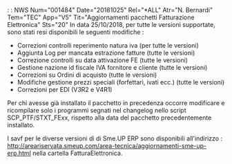  :  : NWS Num="001484" Date="20181025" Rel="\*ALL" Atr="N. Bernardi" Tem="TEC" App="V5" Tit="Aggiornamenti pacchetti Fatturazione Elettronica" Sts="20"
In data 25/10/2018, per tutte le versioni supportate, sono stati resi disponibili le seguenti modifiche : 

<ul><li>Correzioni controlli reperimento natura iva (per tutte le versioni)</li> <li>Aggiunta Log per mancata estrazione fatture (tutte le versioni)</li> <li>Correzione controlli su data attivazione FE (tutte le versioni)</li> <li>Gestione nazione id fiscale IVA fornitore e cliente (tutte le versioni)</li> <li>Correzioni su Ordini di acquisto (tutte le versioni)</li>
<li>Modifiche gestione prezzi speciali (forfettari, ivati ecc.) (tutte le versioni)</li> <li>Correzioni per EDI (V3R2 e V4R1)</li></ul>

Per chi avesse già installato il pacchetto in precedenza occorre modificare e ricompilare solo i programmi segnati nel changelog nello script SCP_PTF/STXT_FExx, rispetto alla data del pacchetto
precedentemente installato.

I savf per le diverse versioni di di Sme.UP ERP sono disponibili all'indirizzo : 
http://areariservata.smeup.com/area-tecnica/aggiornamenti-sme-up-erp.html nella cartella FatturaElettronica.
